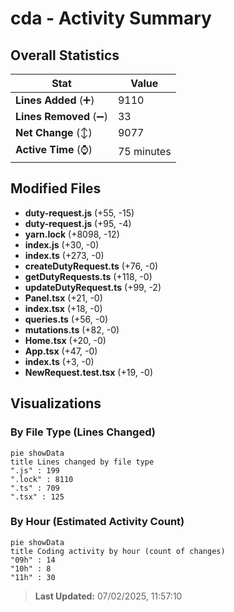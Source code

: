 # cda - Activity Summary 

## Overall Statistics

| Stat                   | Value                                                             |
| ---------------------- | ----------------------------------------------------------------- |
| **Lines Added** (➕)   | 9110                                          |
| **Lines Removed** (➖) | 33                                        |
| **Net Change** (↕)    | 9077                |
| **Active Time** (⌚)   | 75 minutes |


## Modified Files
- **duty-request.js** (+55, -15)
- **duty-request.js** (+95, -4)
- **yarn.lock** (+8098, -12)
- **index.js** (+30, -0)
- **index.ts** (+273, -0)
- **createDutyRequest.ts** (+76, -0)
- **getDutyRequests.ts** (+118, -0)
- **updateDutyRequest.ts** (+99, -2)
- **Panel.tsx** (+21, -0)
- **index.tsx** (+18, -0)
- **queries.ts** (+56, -0)
- **mutations.ts** (+82, -0)
- **Home.tsx** (+20, -0)
- **App.tsx** (+47, -0)
- **index.ts** (+3, -0)
- **NewRequest.test.tsx** (+19, -0)

## Visualizations

### By File Type (Lines Changed)

```mermaid
pie showData
title Lines changed by file type
".js" : 199
".lock" : 8110
".ts" : 709
".tsx" : 125
```

### By Hour (Estimated Activity Count)

```mermaid
pie showData
title Coding activity by hour (count of changes)
"09h" : 14
"10h" : 8
"11h" : 30
```


> **Last Updated:** 07/02/2025, 11:57:10